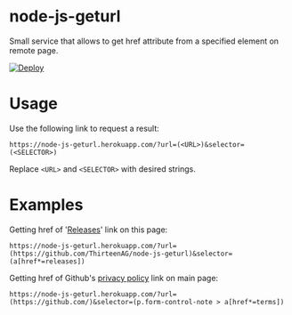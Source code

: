 # node-js-geturl

Small service that allows to get href attribute from a specified element on remote page.

[![Deploy](https://www.herokucdn.com/deploy/button.svg)](https://heroku.com/deploy?template=https://github.com/ThirteenAG/node-js-geturl)

# Usage
Use the following link to request a result:

    https://node-js-geturl.herokuapp.com/?url=(<URL>)&selector=(<SELECTOR>)
  Replace `<URL>` and `<SELECTOR>` with desired strings.
  
# Examples
Getting href of '[Releases](https://node-js-geturl.herokuapp.com/?url=%28https://github.com/ThirteenAG/node-js-geturl%29&selector=%28a%5Bhref*=releases%5D%29)' link on this page:

    https://node-js-geturl.herokuapp.com/?url=(https://github.com/ThirteenAG/node-js-geturl)&selector=(a[href*=releases])

Getting href of Github's [privacy policy](https://node-js-geturl.herokuapp.com/?url=(https://github.com/)&selector=(p.form-control-note>a[href*=terms])) link on main page:

    https://node-js-geturl.herokuapp.com/?url=(https://github.com/)&selector=(p.form-control-note > a[href*=terms])

